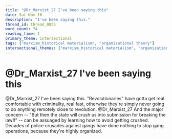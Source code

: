 ```yaml
---
title: "@Dr_Marxist_27 I've been saying this"
date: Sat Nov 16
description: "I've been saying this."
thread_id: thread_0835
word_count: 74
reading_time: 1
primary_theme: intersectional
tags: ["marxism_historical materialism", "organizational theory"]
intersectional_themes: ["marxism_historical materialism", "organizational theory"]
---
```


# @Dr_Marxist_27 I've been saying this

@Dr_Marxist_27 I've been saying this. "Revolutionaries" have gotta get real comfortable with criminality, real fast, otherwise they're simply never going to do anything remotely close to revolution. @Dr_Marxist_27 And the major concern -- "But then the state will crush us into submission for breaking the law!!" -- can be assuaged by learning how to avoid getting crushed. Decades of police crusades against gangs have done nothing to stop gang operations, because they're highly organized.